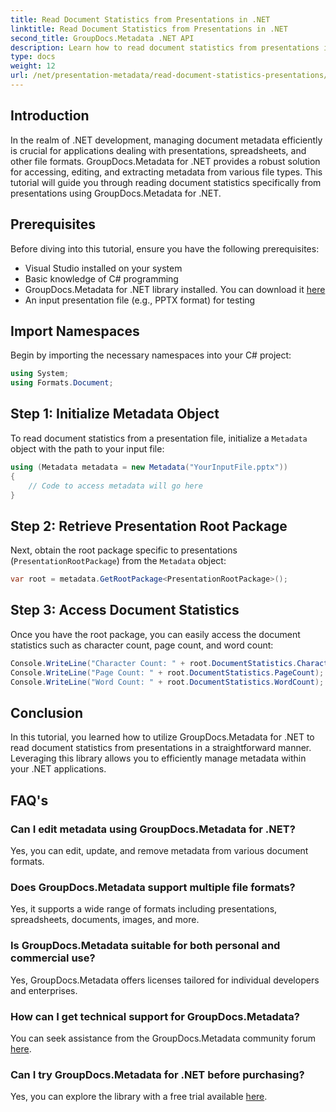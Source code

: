 ```yaml
---
title: Read Document Statistics from Presentations in .NET
linktitle: Read Document Statistics from Presentations in .NET
second_title: GroupDocs.Metadata .NET API
description: Learn how to read document statistics from presentations in .NET using GroupDocs.Metadata for efficient metadata management.
type: docs
weight: 12
url: /net/presentation-metadata/read-document-statistics-presentations/
---
```

## Introduction
In the realm of .NET development, managing document metadata efficiently is crucial for applications dealing with presentations, spreadsheets, and other file formats. GroupDocs.Metadata for .NET provides a robust solution for accessing, editing, and extracting metadata from various file types. This tutorial will guide you through reading document statistics specifically from presentations using GroupDocs.Metadata for .NET.
## Prerequisites
Before diving into this tutorial, ensure you have the following prerequisites:
- Visual Studio installed on your system
- Basic knowledge of C# programming
- GroupDocs.Metadata for .NET library installed. You can download it [here](https://releases.groupdocs.com/metadata/net/)
- An input presentation file (e.g., PPTX format) for testing

## Import Namespaces
Begin by importing the necessary namespaces into your C# project:
```csharp
using System;
using Formats.Document;
```
## Step 1: Initialize Metadata Object
To read document statistics from a presentation file, initialize a `Metadata` object with the path to your input file:
```csharp
using (Metadata metadata = new Metadata("YourInputFile.pptx"))
{
    // Code to access metadata will go here
}
```
## Step 2: Retrieve Presentation Root Package
Next, obtain the root package specific to presentations (`PresentationRootPackage`) from the `Metadata` object:
```csharp
var root = metadata.GetRootPackage<PresentationRootPackage>();
```
## Step 3: Access Document Statistics
Once you have the root package, you can easily access the document statistics such as character count, page count, and word count:
```csharp
Console.WriteLine("Character Count: " + root.DocumentStatistics.CharacterCount);
Console.WriteLine("Page Count: " + root.DocumentStatistics.PageCount);
Console.WriteLine("Word Count: " + root.DocumentStatistics.WordCount);
```

## Conclusion
In this tutorial, you learned how to utilize GroupDocs.Metadata for .NET to read document statistics from presentations in a straightforward manner. Leveraging this library allows you to efficiently manage metadata within your .NET applications.

## FAQ's
### Can I edit metadata using GroupDocs.Metadata for .NET?
Yes, you can edit, update, and remove metadata from various document formats.
### Does GroupDocs.Metadata support multiple file formats?
Yes, it supports a wide range of formats including presentations, spreadsheets, documents, images, and more.
### Is GroupDocs.Metadata suitable for both personal and commercial use?
Yes, GroupDocs.Metadata offers licenses tailored for individual developers and enterprises.
### How can I get technical support for GroupDocs.Metadata?
You can seek assistance from the GroupDocs.Metadata community forum [here](https://forum.groupdocs.com/c/metadata/14).
### Can I try GroupDocs.Metadata for .NET before purchasing?
Yes, you can explore the library with a free trial available [here](https://releases.groupdocs.com/).
